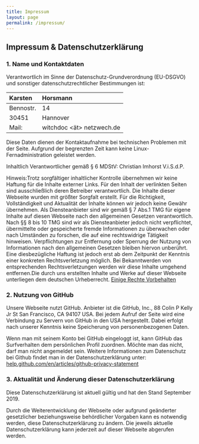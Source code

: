 ```yaml
---
title: Impressum
layout: page
permalink: /impressum/
---
```


## Impressum & Datenschutzerklärung

### 1. Name und Kontaktdaten

Verantwortlich im Sinne der Datenschutz-Grundverordnung (EU-DSGVO) und sonstiger datenschutzrechtlicher Bestimmungen ist:


Karsten   | Horsmann
:-------- | :-------------- 
Bennostr. | 14         
30451     | Hannover 
Mail:     | witchdoc <ät> netzwech.de  


Diese Daten dienen der Kontaktaufnahme bei technischen Problemen mit der Seite. Aufgrund der begrenzten Zeit kann keine Linux-Fernadministration geleistet werden. 

Inhaltlich Verantwortlicher gemäß § 6 MDStV: Christian Imhorst V.i.S.d.P.

Hinweis:Trotz sorgfältiger inhaltlicher Kontrolle übernehmen wir keine Haftung für die Inhalte externer Links. Für den Inhalt der verlinkten Seiten sind ausschließlich deren Betreiber verantwortlich. Die Inhalte dieser Webseite wurden mit größter Sorgfalt erstellt. Für die Richtigkeit, Vollständigkeit und Aktualität der Inhalte können wir jedoch keine Gewähr übernehmen. Als Diensteanbieter sind wir gemäß § 7 Abs.1 TMG für eigene Inhalte auf diesen Webseite nach den allgemeinen Gesetzen verantwortlich. Nach §§ 8 bis 10 TMG sind wir als Diensteanbieter jedoch nicht verpflichtet, übermittelte oder gespeicherte fremde Informationen zu überwachen oder nach Umständen zu forschen, die auf eine rechtswidrige Tätigkeit hinweisen. Verpflichtungen zur Entfernung oder Sperrung der Nutzung von Informationen nach den allgemeinen Gesetzen bleiben hiervon unberührt. Eine diesbezügliche Haftung ist jedoch erst ab dem Zeitpunkt der Kenntnis einer konkreten Rechtsverletzung möglich. Bei Bekanntwerden von entsprechenden Rechtsverletzungen werden wir diese Inhalte umgehend entfernen.Die durch uns erstellten Inhalte und Werke auf dieser Webseite unterliegen dem deutschen Urheberrecht. [Einige Rechte Vorbehalten](https://creativecommons.org/licenses/by-sa/2.0/de/)

### 2. Nutzung von GitHub

Unsere Webseite nutzt GitHub. Anbieter ist die GitHub, Inc., 88 Colin P Kelly Jr St San Francisco, CA 94107 USA. Bei jedem Aufruf der Seite wird eine Verbindung zu Servern von GitHub in den USA hergestellt. Dabei erfolgt nach unserer Kenntnis keine Speicherung von personenbezogenen Daten.

Wenn man mit seinem Konto bei GitHub eingeloggt ist, kann GitHub das Surfverhalten dem persönlichen Profil zuordnen. Möchte man das nicht, darf man nicht angemeldet sein. Weitere Informationen zum Datenschutz bei Github findet man in der Datenschutzerklärung unter: [help.github.com/en/articles/github-privacy-statement](https://help.github.com/en/articles/github-privacy-statement)

### 3. Aktualität und Änderung dieser Datenschutzerklärung

Diese Datenschutzerklärung ist aktuell gültig und hat den Stand September 2019.

Durch die Weiterentwicklung der Webseite oder aufgrund geänderter gesetzlicher beziehungsweise behördlicher Vorgaben kann es notwendig werden, diese Datenschutzerklärung zu ändern. Die jeweils aktuelle Datenschutzerklärung kann jederzeit auf dieser Webseite abgerufen werden.


